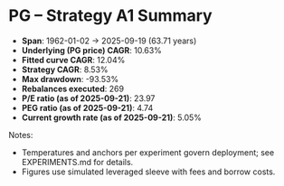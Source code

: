 # PG – Strategy A1 Summary

- **Span**: 1962-01-02 → 2025-09-19 (63.71 years)
- **Underlying (PG price) CAGR**: 10.63%
- **Fitted curve CAGR**: 12.04%
- **Strategy CAGR**: 8.53%
- **Max drawdown**: -93.53%
- **Rebalances executed**: 269
- **P/E ratio (as of 2025-09-21)**: 23.97
- **PEG ratio (as of 2025-09-21)**: 4.74
- **Current growth rate (as of 2025-09-21)**: 5.05%

Notes:

- Temperatures and anchors per experiment govern deployment; see EXPERIMENTS.md for details.
- Figures use simulated leveraged sleeve with fees and borrow costs.
